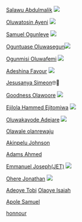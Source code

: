[Salawu Abdulmalik](https://github.com/Saintmalik) [<img src="https://img.shields.io/badge/OSCA%20ADO%20EKITI-Lead-orange">](https://github.com/saintmalik)

[Oluwatosin Ayeni](https://github.com/Ayenitosin03/) [<img src="https://img.shields.io/badge/OSCA%20ADO%20EKITI-Co--Lead-orange">](https://github.com/Ayenitosin03)

[Samuel Ogunleye](https://github.com/Sproff) [<img src="https://img.shields.io/badge/OSCA%20ADO%20EKITI-Core-orange">](https://github.com/Sproff)

[Oguntuase Oluwasegun](https://github.com/Tuasegun)[<img src="https://img.shields.io/badge/OSCA%20ADO%20EKITI-Core-orange">](https://github.com/OgunmisiM)

[Ogunmisi Oluwafemi](https://github.com/OgunmisiM) [<img src="https://img.shields.io/badge/OSCA%20ADO%20EKITI-Hero-blue">](https://github.com/emmanuelJet)

[Adeshina Favour](https://github.com/favour-dgreat) [<img src="https://img.shields.io/badge/OSCA%20ADO%20EKITI-Core-orange">](https://github.com/favour-dgreat)

[Jesusanya Simeon](https://github.com/Simeon2001)🤓🤖

[Goodness Olawoore](https://github.com/goodnessolawoore) [<img src="https://img.shields.io/badge/OSCA%20ADO%20EKITI-Hero-blue">](https://github.com/emmanuelJet)


[Ejilola Hammed Ejitomiwa](https://github.com/EjilolaHammedEjitomiwa) [<img src="https://img.shields.io/badge/OSCA%20ADO%20EKITI-Core-orange">](https://github.com/EjilolaHammedEjitomiwa)

[Oluwakayode Adejare](https://github.com/emmyrespect) [<img src="https://img.shields.io/badge/OSCA%20ADO%20EKITI-Core-orange">](https://github.com/emmyrespect)

[Olawale olanrewaju](https://github.com/larrick12) 

[Akinpelu Johnson](https://github.com/JohnsonAkin)

[Adams Ahmed](https://github.com/Harmedino)

[Emmanuel Joseph(JET)](https://github.com/emmanuelJet) [<img src="https://img.shields.io/badge/OSCA%20ADO%20EKITI-Hero-blue">](https://github.com/emmanuelJet)

[Ohere Jonathan](https://github.com/ajontat) [<img src="https://img.shields.io/badge/OSCA%20ADO%20EKITI-Hero-blue">](https://github.com/ajontat)

[Adeoye Tobi](https://github.com/OluSure)
[Olaoye Isaiah](https://github.com/kuhmasii)

[Apole Samuel](https://github.com/samzzy-blink)

[honnour](https://github.com/honourjesus20)
